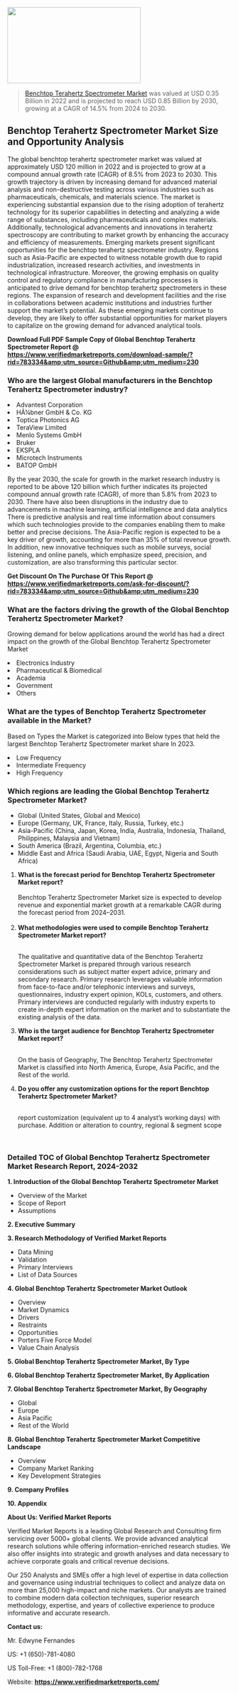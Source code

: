 <img src="https://ffe5etoiles.com/wp-content/uploads/2024/12/MST1-300x171.png" alt="" width="300" height="171" class="alignnone size-medium wp-image-20088" /><blockquote><p><p><a href="https://www.verifiedmarketreports.com/download-sample/?rid=783334&utm_source=Github&utm_medium=230" target="_blank">Benchtop Terahertz Spectrometer Market</a> was valued at USD 0.35 Billion in 2022 and is projected to reach USD 0.85 Billion by 2030, growing at a CAGR of 14.5% from 2024 to 2030.</p></blockquote><p><h2>Benchtop Terahertz Spectrometer Market Size and Opportunity Analysis</h2> The global benchtop terahertz spectrometer market was valued at approximately USD 120 million in 2022 and is projected to grow at a compound annual growth rate (CAGR) of 8.5% from 2023 to 2030. This growth trajectory is driven by increasing demand for advanced material analysis and non-destructive testing across various industries such as pharmaceuticals, chemicals, and materials science. The market is experiencing substantial expansion due to the rising adoption of terahertz technology for its superior capabilities in detecting and analyzing a wide range of substances, including pharmaceuticals and complex materials. Additionally, technological advancements and innovations in terahertz spectroscopy are contributing to market growth by enhancing the accuracy and efficiency of measurements. Emerging markets present significant opportunities for the benchtop terahertz spectrometer industry. Regions such as Asia-Pacific are expected to witness notable growth due to rapid industrialization, increased research activities, and investments in technological infrastructure. Moreover, the growing emphasis on quality control and regulatory compliance in manufacturing processes is anticipated to drive demand for benchtop terahertz spectrometers in these regions. The expansion of research and development facilities and the rise in collaborations between academic institutions and industries further support the market’s potential. As these emerging markets continue to develop, they are likely to offer substantial opportunities for market players to capitalize on the growing demand for advanced analytical tools.</p><p class=""><strong>Download Full PDF Sample Copy of Global Benchtop Terahertz Spectrometer Report @ <a href="https://www.verifiedmarketreports.com/download-sample/?rid=783334&amp;utm_source=Github&amp;utm_medium=230" target="_blank">https://www.verifiedmarketreports.com/download-sample/?rid=783334&amp;utm_source=Github&amp;utm_medium=230</a></strong></p><h3 id="" class="">Who are the largest Global manufacturers in the Benchtop Terahertz Spectrometer industry?</h3><p><li>Advantest Corporation</li><li> HÃ¼bner GmbH & Co. KG</li><li> Toptica Photonics AG</li><li> TeraView Limited</li><li> Menlo Systems GmbH</li><li> Bruker</li><li> EKSPLA</li><li> Microtech Instruments</li><li> BATOP GmbH</li></p><div class=""><div class="" dir="" data-message-author-role="" data-message-id="" data-message-model-slug=""><div class=""><div class=""><div class=""><div class="" dir="" data-message-author-role="" data-message-id="" data-message-model-slug=""><div class=""><div class=""><p>By the year 2030, the scale for growth in the market research industry is reported to be above 120 billion which further indicates its projected compound annual growth rate (CAGR), of more than 5.8% from 2023 to 2030. There have also been disruptions in the industry due to advancements in machine learning, artificial intelligence and data analytics There is predictive analysis and real time information about consumers which such technologies provide to the companies enabling them to make better and precise decisions. The Asia-Pacific region is expected to be a key driver of growth, accounting for more than 35% of total revenue growth. In addition, new innovative techniques such as mobile surveys, social listening, and online panels, which emphasize speed, precision, and customization, are also transforming this particular sector.</p><p><strong>Get Discount On The Purchase Of This Report @&nbsp; <a href="https://www.verifiedmarketreports.com/ask-for-discount/?rid=783334&amp;utm_source=Github&amp;utm_medium=230" target="_blank">https://www.verifiedmarketreports.com/ask-for-discount/?rid=783334&amp;utm_source=Github&amp;utm_medium=230</a></strong></p></div></div></div></div></div></div></div></div><h3 id="" class="">What are the factors driving the growth of the Global Benchtop Terahertz Spectrometer Market?</h3><p id="" class="">Growing demand for below applications around the world has had a direct impact on the growth of the Global Benchtop Terahertz Spectrometer Market</p><p id="" class=""><li>Electronics Industry</li><li> Pharmaceutical & Biomedical</li><li> Academia</li><li> Government</li><li> Others</li></p><h3 id="" class="">What are the types of Benchtop Terahertz Spectrometer available in the Market?</h3><p id="" class="">Based on Types the Market is categorized into Below types that held the largest Benchtop Terahertz Spectrometer market share In 2023.</p><p id="" class=""><li>Low Frequency</li><li> Intermediate Frequency</li><li> High Frequency</li></p><h3 id="" class="">Which regions are leading the Global Benchtop Terahertz Spectrometer Market?</h3><ul><li>Global (United States, Global and Mexico)</li><li>Europe (Germany, UK, France, Italy, Russia, Turkey, etc.)</li><li>Asia-Pacific (China, Japan, Korea, India, Australia, Indonesia, Thailand, Philippines, Malaysia and Vietnam)</li><li>South America (Brazil, Argentina, Columbia, etc.)</li><li>Middle East and Africa (Saudi Arabia, UAE, Egypt, Nigeria and South Africa)</li></ul><p><ol><li><strong>What is the forecast period for Benchtop Terahertz Spectrometer Market report?<br /></strong><br /><span data-sheets-root="1" data-sheets-value="{&quot;1&quot;:2,&quot;2&quot;:&quot;XXXX size is expected to develop revenue and exponential market growth at a remarkable CAGR during the forecast period from 2024&ndash;2030.&quot;}" data-sheets-userformat="{&quot;2&quot;:12674,&quot;4&quot;:{&quot;1&quot;:2,&quot;2&quot;:16776960},&quot;10&quot;:2,&quot;11&quot;:0,&quot;15&quot;:&quot;Arial&quot;,&quot;16&quot;:12}">Benchtop Terahertz Spectrometer Market size is expected to develop revenue and exponential market growth at a remarkable CAGR during the forecast period from 2024&ndash;2031.</span><br /><br /></li><li><strong>What methodologies were used to compile Benchtop Terahertz Spectrometer Market report?<br /><br /></strong><p>The qualitative and quantitative data of the&nbsp;Benchtop Terahertz Spectrometer Market is prepared through various research considerations such as subject matter expert advice, primary and secondary research. Primary research leverages valuable information from face-to-face and/or telephonic interviews and surveys, questionnaires, industry expert opinion, KOLs, customers, and others. Primary interviews are conducted regularly with industry experts to create in-depth expert information on the market and to substantiate the existing analysis of the data.&nbsp;</p></li><li><strong>Who is the target audience for Benchtop Terahertz Spectrometer Market report?<br /><br /></strong><p>On the basis of Geography, The&nbsp;Benchtop Terahertz Spectrometer Market is classified into North America, Europe, Asia Pacific, and the Rest of the world.</p></li><li><strong>Do you offer any customization options for the report Benchtop Terahertz Spectrometer Market?<br /><br /></strong><p>report customization (equivalent up to 4 analyst&rsquo;s working days) with purchase. Addition or alteration to country, regional &amp; segment scope</p><p>&nbsp;</p></li></ol></p><h3 id="" class="">Detailed TOC of Global Benchtop Terahertz Spectrometer Market Research Report, 2024-2032</h3><p id="" class=""><strong>1. Introduction of the Global Benchtop Terahertz Spectrometer Market</strong></p><ul><li>Overview of the Market</li><li>Scope of Report</li><li>Assumptions</li></ul><p id="" class=""><strong>2. Executive Summary</strong></p><p id="" class=""><strong>3. Research Methodology of&nbsp;Verified Market Reports</strong></p><ul><li>Data Mining</li><li>Validation</li><li>Primary Interviews</li><li>List of Data Sources</li></ul><p id="" class=""><strong>4. Global Benchtop Terahertz Spectrometer Market Outlook</strong></p><ul><li>Overview</li><li>Market Dynamics</li><li>Drivers</li><li>Restraints</li><li>Opportunities</li><li>Porters Five Force Model</li><li>Value Chain Analysis</li></ul><p id="" class=""><strong>5. Global Benchtop Terahertz Spectrometer Market, By&nbsp;Type</strong></p><p id="" class=""><strong>6. Global Benchtop Terahertz Spectrometer Market, By Application</strong></p><p id="" class=""><strong>7. Global Benchtop Terahertz Spectrometer Market, By Geography</strong></p><ul><li>Global</li><li>Europe</li><li>Asia Pacific</li><li>Rest of the World</li></ul><p id="" class=""><strong>8. Global Benchtop Terahertz Spectrometer Market Competitive Landscape</strong></p><ul><li>Overview</li><li>Company Market Ranking</li><li>Key Development Strategies</li></ul><p id="" class=""><strong>9. Company Profiles</strong></p><p id="" class=""><strong>10. Appendix</strong></p><p id="" class=""><strong>About Us: Verified Market Reports</strong></p><p id="" class="">Verified Market Reports is a leading Global Research and Consulting firm servicing over 5000+ global clients. We provide advanced analytical research solutions while offering information-enriched research studies. We also offer insights into strategic and growth analyses and data necessary to achieve corporate goals and critical revenue decisions.</p><p id="" class="">Our 250 Analysts and SMEs offer a high level of expertise in data collection and governance using industrial techniques to collect and analyze data on more than 25,000 high-impact and niche markets. Our analysts are trained to combine modern data collection techniques, superior research methodology, expertise, and years of collective experience to produce informative and accurate research.</p><p id="" class=""><strong>Contact us:</strong></p><p id="" class="">Mr. Edwyne Fernandes</p><p id="" class="">US: +1 (650)-781-4080</p><p id="" class="">US Toll-Free: +1 (800)-782-1768</p><p id="" class="">Website: <a target="" data-test-app-aware-link=""><strong>https://www.verifiedmarketreports.com/</strong></a></p>
